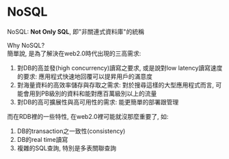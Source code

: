 # NoSQL

NoSQL: **Not Only SQL**, 即"非關連式資料庫"的統稱

Why NoSQL?  
簡單說, 是為了解決在web2.0時代出現的三高需求:

1. 對DB的高並發\(high concurrency\)讀寫之要求, 或是說對low latency讀寫速度的要求: 應用程式快速地回覆可以提昇用戶的滿意度
2. 對海量資料的高效率儲存與存取之需求: 對於搜尋這樣的大型應用程式而言, 可能會用到PB級別的資料和能對應百萬級別以上的流量
3. 對DB的高可擴展性與高可用性的需求: 能更簡單的部署跟管理

而在RDB裡的一些特性, 在web2.0裡可能就沒那麼重要了, 如:

1. DB的transaction之一致性\(consistency\)
2. DB的real time讀寫
3. 複雜的SQL查詢, 特別是多表關聯查詢



